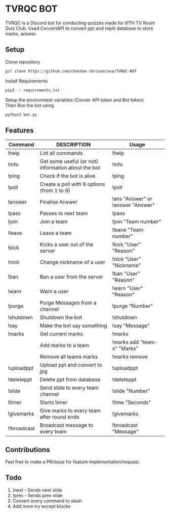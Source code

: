 # TVRQC BOT
TVRQC is a Discord bot for conducting quizzes made for IIITH TV Room Quiz Club. Used ConvertAPI to convert ppt and replit database to store marks, answer.

## Setup
Clone repository
```bash
git clone https://github.com/chandan-shrivastava/TVRQC-BOT
```
Install Requirements
```bash
pip3 -r requirements.txt
```
Setup the environment variables (Conver API token and Bot token)  
Then Run the bot using
```bash
python3 bot.py
```


## Features
| Command                    | DESCRIPTION                                          | Usage                                            |
|----------------------------|------------------------------------------------------|--------------------------------------------------|
| !help                      | List all commands                                    |  !help                                           |
| !info                      | Get some useful (or not) information about the bot   |  !info                                           |
| !ping                      | Check if the bot is alive                            |  !ping                                           |
| !poll                      | Create a poll with 9 options (from 1 to 9)           |  !poll                                           |
| !answer                    | Finalise Answer                                      |  !ans "Answer" or !answer "Answer"               |
| !pass                      | Passes to next team                                  |  !pass                                           |
| !join                      | Join a team                                          |  !join "Team number"                             |
| !leave                     | Leave a team                                         |  !leave "Team number"                            |
| !kick                      | Kicks a user out of the server                       |  !kick "User" "Reason"                           |
| !nick                      | Change nickname of a user                            |  !nick "User" "Nickname"                         |
| !ban                       | Ban a user from the server                           |  !ban "User" "Reason"                            |
| !warn                      | Warn a user                                          |  !warn "User" "Reason"                           |
| !purge                     | Purge Messages from a channel                        |  !purge "Number"                                 |
| !shutdown                  | Shutdown the bot                                     |  !shutdown                                       |
| !say                       | Make the bot say something                           |  !say "Message"                                  |
| !marks                     | Get current marks                                    |  !marks                                          |
|                            | Add marks to a team                                  |  !marks add "team-x" "Marks"                     |
|                            | Remove all teams marks                               |  !marks remove                                   |
| !uploadppt                 | Upload ppt and convert to jpg                        |  !uploadppt                                      |
| !deleteppt                 | Delete ppt from database                             |  !deleteppt                                      |
| !slide                     | Send slide to every team channel                     |  !slide "Number"                                 |
| !timer                     | Starts timer                                         |  !time "Seconds"                                 |
| !givemarks                 | Give marks to every team after round ends            |  !givemarks                                      |
| !!broadcast                | Broadcast message to every team                      |  !broadcast "Message"                            |

## Contributions
Feel free to make a PR/issue for feature implementation/request.

## Todo
1. !next - Sends next slide
2. !prev - Sends prev slide
3. Convert every command to slash
4. Add more try except blocks 